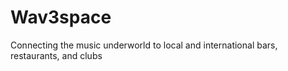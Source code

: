 # Wav3space
Connecting the music underworld to local and international bars, restaurants, and clubs
